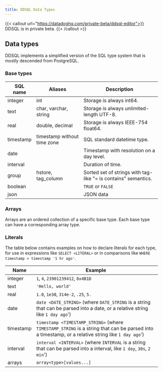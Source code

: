 ```yaml
---
title: DDSQL Data Types
---
```


{{< callout url="https://datadoghq.com/private-beta/ddsql-editor">}}
DDSQL is in private beta.
{{< /callout >}}

## Data types

DDSQL implements a simplified version of the SQL type system that is mostly descended from PostgreSQL.

### Base types

| SQL name   | Aliases                  | Description |
|------------|--------------------------|-------------|
| integer    | int                      | Storage is always int64. |
| text       | char, varchar, string    | Storage is always unlimited-length UTF-8. |
| real       | double, decimal          | Storage is always IEEE-754 float64. |
| timestamp  | timestamp without time zone | SQL standard datetime type. |
| date       |                          | Timestamp with resolution on a day level. |
| interval   |                          | Duration of time. |
| group      | hstore, tag_column       | Sorted set of strings with tag-like "= is contains" semantics. |
| boolean    |                          | `TRUE` or `FALSE` |
| json       |                          | JSON data |

### Arrays
Arrays are an ordered collection of a specific base type. Each base type can have a corresponding array type.

### Literals

The table below contains examples on how to declare literals for each type, for use in expressions like `SELECT <LITERAL>` or in comparisons like `WHERE timestamp > timestamp '1 hr ago'`.

| Name       | Example |
|------------|---------|
| integer    | `1`, `4`, `23901239412`, `0x4B1D` |
| text       | `'Hello, world'` |
| real       | `1.0`, `1e30`, `314e-2`, `.25`, `5.` |
| date       | `date <DATE_STRING>` (where `DATE_STRING` is a string that can be parsed into a date, or a relative string like `1 day ago`') |
| timestamp  | `timestamp <TIMESTAMP_STRING>` (where `TIMESTAMP_STRING` is a string that can be parsed into a timestamp, or a relative string like `1 day ago`') |
| interval  | `interval <INTERVAL>` (where `INTERVAL` is a string that can be parsed into a interval, like `1 day`, `30s`, `2 min`') |
| arrays    | `array<type>[values...]` |
